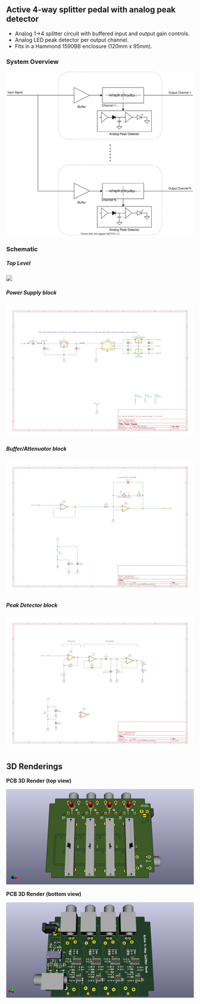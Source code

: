 ## Active 4-way splitter pedal with analog peak detector

- Analog 1->4 splitter circuit with buffered input and output gain controls.
- Analog LED peak detector per output channel.
- Fits in a Hammond 1590BB enclosure (120mm x 95mm).


### System Overview

![](ActiveSplitterPedalWithAnalogPeakDetector/RevD/SOIC14/docs/systemdesign/SplitterBlockDiagram.svg)


### Schematic

##### Top Level

![](ActiveSplitterPedalWithAnalogPeakDetector/RevD/SOIC14/docs/schema/svg/ActiveSplitterPedalWithAnalogPeakDetector_SOIC14.svg)


##### Power Supply block

![](ActiveSplitterPedalWithAnalogPeakDetector/RevD/SOIC14/docs/schema/svg/PosNeg5V_PSU-PowerSupply.svg)


##### Buffer/Attenuator block

![](ActiveSplitterPedalWithAnalogPeakDetector/RevD/SOIC14/docs/schema/svg/InputBufferAndGain-InputBuffer1.svg)


##### Peak Detector block

![](ActiveSplitterPedalWithAnalogPeakDetector/RevD/SOIC14/docs/schema/svg/PeakDetector-PeakDetector1.svg)

## 3D Renderings

__PCB 3D Render (top view)__

![](ActiveSplitterPedalWithAnalogPeakDetector/RevD/SOIC14/docs/pcb_3d_render/top_view.png)

__PCB 3D Render (bottom view)__

![](ActiveSplitterPedalWithAnalogPeakDetector/RevD/SOIC14/docs/pcb_3d_render/bottom_view.png)
